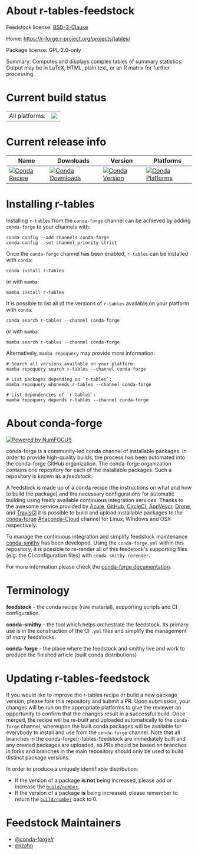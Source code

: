 About r-tables-feedstock
========================

Feedstock license: [BSD-3-Clause](https://github.com/conda-forge/r-tables-feedstock/blob/main/LICENSE.txt)

Home: https://r-forge.r-project.org/projects/tables/

Package license: GPL-2.0-only

Summary: Computes and displays complex tables of summary statistics. Output may be in LaTeX, HTML, plain text, or an R matrix for further processing.

Current build status
====================


<table><tr><td>All platforms:</td>
    <td>
      <a href="https://dev.azure.com/conda-forge/feedstock-builds/_build/latest?definitionId=14533&branchName=main">
        <img src="https://dev.azure.com/conda-forge/feedstock-builds/_apis/build/status/r-tables-feedstock?branchName=main">
      </a>
    </td>
  </tr>
</table>

Current release info
====================

| Name | Downloads | Version | Platforms |
| --- | --- | --- | --- |
| [![Conda Recipe](https://img.shields.io/badge/recipe-r--tables-green.svg)](https://anaconda.org/conda-forge/r-tables) | [![Conda Downloads](https://img.shields.io/conda/dn/conda-forge/r-tables.svg)](https://anaconda.org/conda-forge/r-tables) | [![Conda Version](https://img.shields.io/conda/vn/conda-forge/r-tables.svg)](https://anaconda.org/conda-forge/r-tables) | [![Conda Platforms](https://img.shields.io/conda/pn/conda-forge/r-tables.svg)](https://anaconda.org/conda-forge/r-tables) |

Installing r-tables
===================

Installing `r-tables` from the `conda-forge` channel can be achieved by adding `conda-forge` to your channels with:

```
conda config --add channels conda-forge
conda config --set channel_priority strict
```

Once the `conda-forge` channel has been enabled, `r-tables` can be installed with `conda`:

```
conda install r-tables
```

or with `mamba`:

```
mamba install r-tables
```

It is possible to list all of the versions of `r-tables` available on your platform with `conda`:

```
conda search r-tables --channel conda-forge
```

or with `mamba`:

```
mamba search r-tables --channel conda-forge
```

Alternatively, `mamba repoquery` may provide more information:

```
# Search all versions available on your platform:
mamba repoquery search r-tables --channel conda-forge

# List packages depending on `r-tables`:
mamba repoquery whoneeds r-tables --channel conda-forge

# List dependencies of `r-tables`:
mamba repoquery depends r-tables --channel conda-forge
```


About conda-forge
=================

[![Powered by
NumFOCUS](https://img.shields.io/badge/powered%20by-NumFOCUS-orange.svg?style=flat&colorA=E1523D&colorB=007D8A)](https://numfocus.org)

conda-forge is a community-led conda channel of installable packages.
In order to provide high-quality builds, the process has been automated into the
conda-forge GitHub organization. The conda-forge organization contains one repository
for each of the installable packages. Such a repository is known as a *feedstock*.

A feedstock is made up of a conda recipe (the instructions on what and how to build
the package) and the necessary configurations for automatic building using freely
available continuous integration services. Thanks to the awesome service provided by
[Azure](https://azure.microsoft.com/en-us/services/devops/), [GitHub](https://github.com/),
[CircleCI](https://circleci.com/), [AppVeyor](https://www.appveyor.com/),
[Drone](https://cloud.drone.io/welcome), and [TravisCI](https://travis-ci.com/)
it is possible to build and upload installable packages to the
[conda-forge](https://anaconda.org/conda-forge) [Anaconda-Cloud](https://anaconda.org/)
channel for Linux, Windows and OSX respectively.

To manage the continuous integration and simplify feedstock maintenance
[conda-smithy](https://github.com/conda-forge/conda-smithy) has been developed.
Using the ``conda-forge.yml`` within this repository, it is possible to re-render all of
this feedstock's supporting files (e.g. the CI configuration files) with ``conda smithy rerender``.

For more information please check the [conda-forge documentation](https://conda-forge.org/docs/).

Terminology
===========

**feedstock** - the conda recipe (raw material), supporting scripts and CI configuration.

**conda-smithy** - the tool which helps orchestrate the feedstock.
                   Its primary use is in the construction of the CI ``.yml`` files
                   and simplify the management of *many* feedstocks.

**conda-forge** - the place where the feedstock and smithy live and work to
                  produce the finished article (built conda distributions)


Updating r-tables-feedstock
===========================

If you would like to improve the r-tables recipe or build a new
package version, please fork this repository and submit a PR. Upon submission,
your changes will be run on the appropriate platforms to give the reviewer an
opportunity to confirm that the changes result in a successful build. Once
merged, the recipe will be re-built and uploaded automatically to the
`conda-forge` channel, whereupon the built conda packages will be available for
everybody to install and use from the `conda-forge` channel.
Note that all branches in the conda-forge/r-tables-feedstock are
immediately built and any created packages are uploaded, so PRs should be based
on branches in forks and branches in the main repository should only be used to
build distinct package versions.

In order to produce a uniquely identifiable distribution:
 * If the version of a package **is not** being increased, please add or increase
   the [``build/number``](https://docs.conda.io/projects/conda-build/en/latest/resources/define-metadata.html#build-number-and-string).
 * If the version of a package **is** being increased, please remember to return
   the [``build/number``](https://docs.conda.io/projects/conda-build/en/latest/resources/define-metadata.html#build-number-and-string)
   back to 0.

Feedstock Maintainers
=====================

* [@conda-forge/r](https://github.com/conda-forge/r/)
* [@izahn](https://github.com/izahn/)

